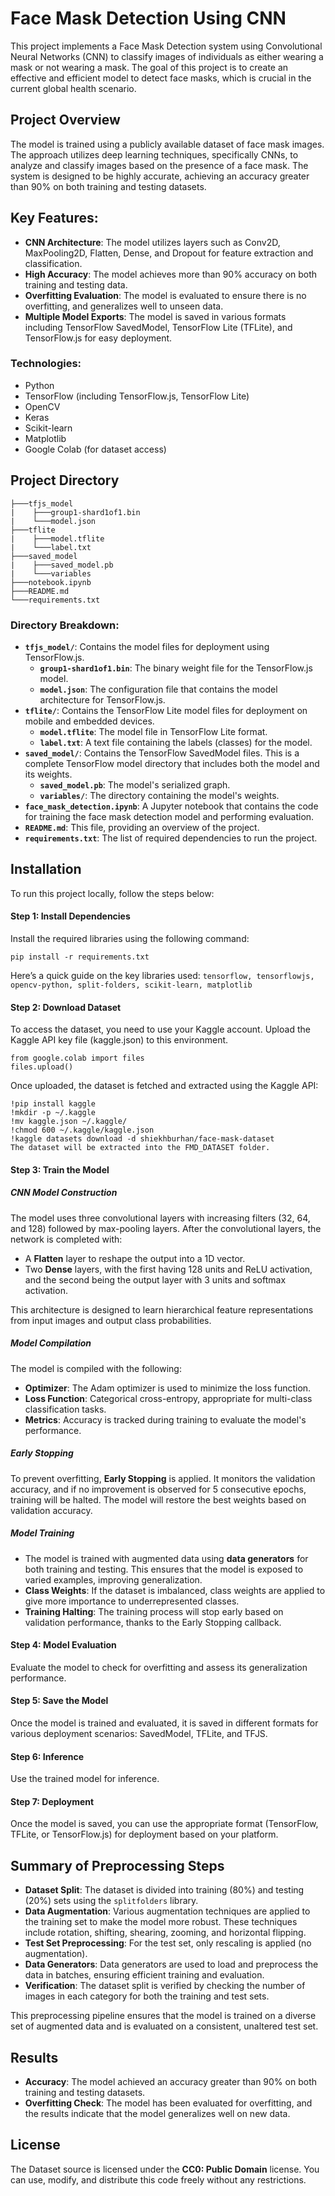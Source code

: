 # Face Mask Detection Using CNN
This project implements a Face Mask Detection system using Convolutional Neural Networks (CNN) to classify images of individuals as either wearing a mask or not wearing a mask. The goal of this project is to create an effective and efficient model to detect face masks, which is crucial in the current global health scenario.

## Project Overview
The model is trained using a publicly available dataset of face mask images. The approach utilizes deep learning techniques, specifically CNNs, to analyze and classify images based on the presence of a face mask. The system is designed to be highly accurate, achieving an accuracy greater than 90% on both training and testing datasets.

## Key Features:
- **CNN Architecture**: The model utilizes layers such as Conv2D, MaxPooling2D, Flatten, Dense, and Dropout for feature extraction and classification.
- **High Accuracy**: The model achieves more than 90% accuracy on both training and testing data.
- **Overfitting Evaluation**: The model is evaluated to ensure there is no overfitting, and generalizes well to unseen data.
- **Multiple Model Exports**: The model is saved in various formats including TensorFlow SavedModel, TensorFlow Lite (TFLite), and TensorFlow.js for easy deployment.

### Technologies:
- Python
- TensorFlow (including TensorFlow.js, TensorFlow Lite)
- OpenCV
- Keras
- Scikit-learn
- Matplotlib
- Google Colab (for dataset access)

## Project Directory
```
├───tfjs_model
|    ├───group1-shard1of1.bin
|    └───model.json
├───tflite
|    ├───model.tflite
|    └───label.txt
├───saved_model
|    ├───saved_model.pb
|    └───variables
├───notebook.ipynb
├───README.md
└───requirements.txt
```
### Directory Breakdown:
- **`tfjs_model/`**: Contains the model files for deployment using TensorFlow.js.
  - **`group1-shard1of1.bin`**: The binary weight file for the TensorFlow.js model.
  - **`model.json`**: The configuration file that contains the model architecture for TensorFlow.js.
- **`tflite/`**: Contains the TensorFlow Lite model files for deployment on mobile and embedded devices.
  - **`model.tflite`**: The model file in TensorFlow Lite format.
  - **`label.txt`**: A text file containing the labels (classes) for the model.
- **`saved_model/`**: Contains the TensorFlow SavedModel files. This is a complete TensorFlow model directory that includes both the model and its weights.
  - **`saved_model.pb`**: The model's serialized graph.
  - **`variables/`**: The directory containing the model's weights.
- **`face_mask_detection.ipynb`**: A Jupyter notebook that contains the code for training the face mask detection model and performing evaluation.
- **`README.md`**: This file, providing an overview of the project.
- **`requirements.txt`**: The list of required dependencies to run the project.

## Installation
To run this project locally, follow the steps below:

#### Step 1: Install Dependencies
Install the required libraries using the following command:
```
pip install -r requirements.txt
```

Here’s a quick guide on the key libraries used:
`tensorflow, tensorflowjs, opencv-python, split-folders, scikit-learn, matplotlib`

#### Step 2: Download Dataset
To access the dataset, you need to use your Kaggle account. Upload the Kaggle API key file (kaggle.json) to this environment.

```
from google.colab import files
files.upload()
```
Once uploaded, the dataset is fetched and extracted using the Kaggle API:
```
!pip install kaggle
!mkdir -p ~/.kaggle
!mv kaggle.json ~/.kaggle/
!chmod 600 ~/.kaggle/kaggle.json
!kaggle datasets download -d shiekhburhan/face-mask-dataset
The dataset will be extracted into the FMD_DATASET folder.
```
#### Step 3: Train the Model
##### CNN Model Construction
The model uses three convolutional layers with increasing filters (32, 64, and 128) followed by max-pooling layers. After the convolutional layers, the network is completed with:
- A **Flatten** layer to reshape the output into a 1D vector.
- Two **Dense** layers, with the first having 128 units and ReLU activation, and the second being the output layer with 3 units and softmax activation.

This architecture is designed to learn hierarchical feature representations from input images and output class probabilities.

##### Model Compilation
The model is compiled with the following:
- **Optimizer**: The Adam optimizer is used to minimize the loss function.
- **Loss Function**: Categorical cross-entropy, appropriate for multi-class classification tasks.
- **Metrics**: Accuracy is tracked during training to evaluate the model's performance.

##### Early Stopping
To prevent overfitting, **Early Stopping** is applied. It monitors the validation accuracy, and if no improvement is observed for 5 consecutive epochs, training will be halted. The model will restore the best weights based on validation accuracy.

##### Model Training
- The model is trained with augmented data using **data generators** for both training and testing. This ensures that the model is exposed to varied examples, improving generalization.
- **Class Weights**: If the dataset is imbalanced, class weights are applied to give more importance to underrepresented classes.
- **Training Halting**: The training process will stop early based on validation performance, thanks to the Early Stopping callback.

#### Step 4: Model Evaluation
Evaluate the model to check for overfitting and assess its generalization performance.

#### Step 5: Save the Model
Once the model is trained and evaluated, it is saved in different formats for various deployment scenarios: SavedModel, TFLite, and TFJS.

#### Step 6: Inference
Use the trained model for inference.

#### Step 7: Deployment
Once the model is saved, you can use the appropriate format (TensorFlow, TFLite, or TensorFlow.js) for deployment based on your platform.

## Summary of Preprocessing Steps
- **Dataset Split**: The dataset is divided into training (80%) and testing (20%) sets using the `splitfolders` library.
- **Data Augmentation**: Various augmentation techniques are applied to the training set to make the model more robust. These techniques include rotation, shifting, shearing, zooming, and horizontal flipping.
- **Test Set Preprocessing**: For the test set, only rescaling is applied (no augmentation).
- **Data Generators**: Data generators are used to load and preprocess the data in batches, ensuring efficient training and evaluation.
- **Verification**: The dataset split is verified by checking the number of images in each category for both the training and test sets.

This preprocessing pipeline ensures that the model is trained on a diverse set of augmented data and is evaluated on a consistent, unaltered test set.

## Results
- **Accuracy**: The model achieved an accuracy greater than 90% on both training and testing datasets.
- **Overfitting Check**: The model has been evaluated for overfitting, and the results indicate that the model generalizes well on new data.

## License
The Dataset source is licensed under the **CC0: Public Domain** license. You can use, modify, and distribute this code freely without any restrictions.
